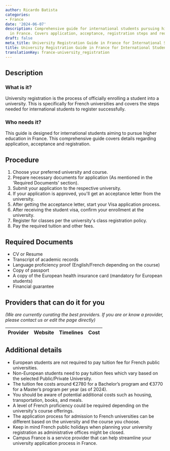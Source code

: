 ```yaml
---
author: Ricardo Batista
categories:
- France
date: '2024-06-07'
description: Comprehensive guide for international students pursuing higher education
  in France. Covers application, acceptance, registration steps and required documents.
draft: false
meta_title: University Registration Guide in France for International Students
title: University Registration Guide in France for International Students
translationKey: france-university_registration
---
```



## Description
### What is it?
University registration is the process of officially enrolling a student into a university. This is specifically for French universities and covers the steps needed for international students to register successfully. 
### Who needs it?
This guide is designed for international students aiming to pursue higher education in France. This comprehensive guide covers details regarding application, acceptance and registration.

## Procedure
1. Choose your preferred university and course.
2. Prepare necessary documents for application (As mentioned in the 'Required Documents' section).
3. Submit your application to the respective university.
4. If your application is approved, you'll get an acceptance letter from the university. 
5. After getting the acceptance letter, start your Visa application process.
6. After receiving the student visa, confirm your enrollment at the university. 
7. Register for classes per the university's class registration policy.
8. Pay the required tuition and other fees.

## Required Documents
- CV or Resume
- Transcript of academic records
- Language proficiency proof (English/French depending on the course)
- Copy of passport
- A copy of the European health insurance card (mandatory for European students)
- Financial guarantee

## Providers that can do it for you

_(We are currently curating the best providers. If you are or know a provider, please contact us or edit the page directly)_

| Provider        |     Website     |     Timelines    |       Cost      |
| --------------- | --------------- |  :-------------: | :-------------: |

## Additional details
- European students are not required to pay tuition fee for French public universities.
- Non-European students need to pay tuition fees which vary based on the selected Public/Private University.
- The tuition fee costs around €2780 for a Bachelor’s program and €3770 for a Master’s program per year (as of 2024).
- You should be aware of potential additional costs such as housing, transportation, books, and meals.
- A level of French proficiency could be required depending on the university's course offerings.
- The application process for admission to French universities can be different based on the university and the course you choose.
- Keep in mind French public holidays when planning your university registration as administrative offices might be closed.
- Campus France is a service provider that can help streamline your university application process in France.